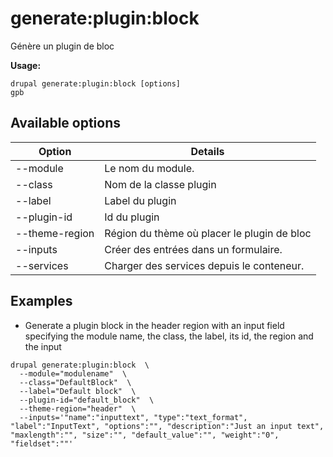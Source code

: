 # generate:plugin:block
Génère un plugin de bloc

**Usage:**
```
drupal generate:plugin:block [options]
gpb
```

## Available options
Option | Details
-------|-------------
--module | Le nom du module.
--class | Nom de la classe plugin
--label | Label du plugin
--plugin-id | Id du plugin
--theme-region | Région du thème où placer le plugin de bloc
--inputs | Créer des entrées dans un formulaire.
--services | Charger des services depuis le conteneur.

## Examples
* Generate a plugin block in the header region with an input field specifying the module name, the class, the label, its id, the region and the input
```
drupal generate:plugin:block  \
  --module="modulename"  \
  --class="DefaultBlock"  \
  --label="Default block"  \
  --plugin-id="default_block"  \
  --theme-region="header"  \
  --inputs='"name":"inputtext", "type":"text_format", "label":"InputText", "options":"", "description":"Just an input text", "maxlength":"", "size":"", "default_value":"", "weight":"0", "fieldset":""'
```
